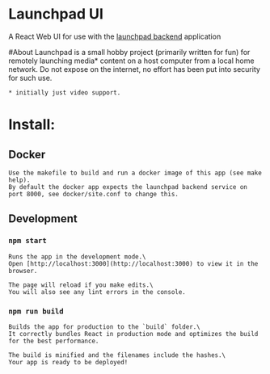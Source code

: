 # Launchpad UI

A React Web UI for use with the [launchpad backend](https://github.com/n1mras/launchpad) application

#About
    Launchpad is a small hobby project (primarily written for fun) for remotely launching media* content on a host computer
    from a local home network. Do not expose on the internet, no effort has been put into security for such use.
    
    * initially just video support.
# Install:
 ## Docker
    Use the makefile to build and run a docker image of this app (see make help).
    By default the docker app expects the launchpad backend service on port 8000, see docker/site.conf to change this.  
 
## Development
### `npm start`
    
    Runs the app in the development mode.\
    Open [http://localhost:3000](http://localhost:3000) to view it in the browser.
    
    The page will reload if you make edits.\
    You will also see any lint errors in the console.

### `npm run build`
    
    Builds the app for production to the `build` folder.\
    It correctly bundles React in production mode and optimizes the build for the best performance.
    
    The build is minified and the filenames include the hashes.\
    Your app is ready to be deployed!